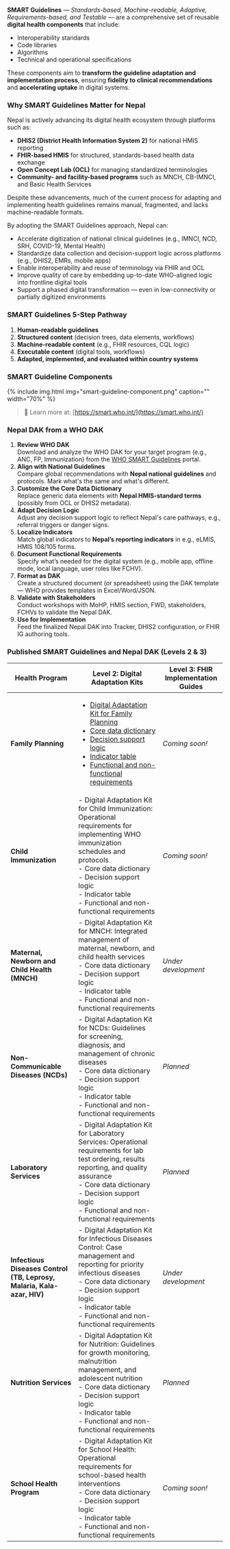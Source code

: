 **SMART Guidelines** — *Standards-based, Machine-readable, Adaptive, Requirements-based, and Testable* — are a comprehensive set of reusable **digital health components** that include:
- Interoperability standards  
- Code libraries  
- Algorithms  
- Technical and operational specifications  

These components aim to **transform the guideline adaptation and implementation process**, ensuring **fidelity to clinical recommendations** and **accelerating uptake** in digital systems.

### Why SMART Guidelines Matter for Nepal
Nepal is actively advancing its digital health ecosystem through platforms such as:
- **DHIS2 (District Health Information System 2)** for national HMIS reporting  
- **FHIR-based HMIS** for structured, standards-based health data exchange  
- **Open Concept Lab (OCL)** for managing standardized terminologies  
- **Community- and facility-based programs** such as MNCH, CB-IMNCI, and Basic Health Services  

Despite these advancements, much of the current process for adapting and implementing health guidelines remains manual, fragmented, and lacks machine-readable formats.

By adopting the SMART Guidelines approach, Nepal can:

- Accelerate digitization of national clinical guidelines (e.g., IMNCI, NCD, SRH, COVID-19, Mental Health)  
- Standardize data collection and decision-support logic across platforms (e.g., DHIS2, EMRs, mobile apps)  
- Enable interoperability and reuse of terminology via FHIR and OCL  
- Improve quality of care by embedding up-to-date WHO-aligned logic into frontline digital tools  
- Support a phased digital transformation — even in low-connectivity or partially digitized environments

### SMART Guidelines 5-Step Pathway

1. **Human-readable guidelines**  
2. **Structured content** (decision trees, data elements, workflows)  
3. **Machine-readable content** (e.g., FHIR resources, CQL logic)  
4. **Executable content** (digital tools, workflows)  
5. **Adapted, implemented, and evaluated within country systems**

### SMART Guideline Components

{% include img.html img="smart-guideline-component.png" caption="" width="70%" %}

> 🔗 Learn more at: [https://smart.who.int/](https://smart.who.int/)


### Nepal DAK from a WHO DAK
<ol>
  <li>
    <strong>Review WHO DAK</strong><br>
    Download and analyze the WHO DAK for your target program (e.g., ANC, FP, Immunization) from the
    <a href="https://smart.who.int" target="_blank">WHO SMART Guidelines</a> portal.
  </li>
  <li>
    <strong>Align with National Guidelines</strong><br>
    Compare global recommendations with <strong>Nepal national guidelines</strong> and protocols. Mark what's the same and what's different.
  </li>
  <li>
    <strong>Customize the Core Data Dictionary</strong><br>
    Replace generic data elements with <strong>Nepal HMIS-standard terms</strong> (possibly from OCL or DHIS2 metadata).
  </li>
  <li>
    <strong>Adapt Decision Logic</strong><br>
    Adjust any decision support logic to reflect Nepal's care pathways, e.g., referral triggers or danger signs.
  </li>
  <li>
    <strong>Localize Indicators</strong><br>
    Match global indicators to <strong>Nepal’s reporting indicators</strong> in e.g., eLMIS, HMIS 108/105 forms.
  </li>
  <li>
    <strong>Document Functional Requirements</strong><br>
    Specify what’s needed for the digital system (e.g., mobile app, offline mode, local language, user roles like FCHV).
  </li>
  <li>
    <strong>Format as DAK</strong><br>
    Create a structured document (or spreadsheet) using the DAK template — WHO provides templates in Excel/Word/JSON.
  </li>
  <li>
    <strong>Validate with Stakeholders</strong><br>
    Conduct workshops with MoHP, HMIS section, FWD, stakeholders, FCHVs to validate the Nepal DAK.
  </li>
  <li>
    <strong>Use for Implementation</strong><br>
    Feed the finalized Nepal DAK into Tracker, DHIS2 configuration, or FHIR IG authoring tools.
  </li>
</ol>


### Published SMART Guidelines and Nepal DAK (Levels 2 & 3)
<table>
  <thead>
    <tr>
      <th>Health Program</th>
      <th>Level 2: Digital Adaptation Kits</th>
      <th>Level 3: FHIR Implementation Guides</th>
    </tr>
  </thead>
  <tbody>
    <tr>
      <td><strong>Family Planning</strong></td>
      <td>
<ul>
        <li><a href="smart-resources/family-planning/digital-adaption-kit-eng.pdf" target="_blank">Digital Adaptation Kit for Family Planning</a></li>
      <li><a href="smart-resources/family-planning/WHO-SRH-21.13-eng.xlsx" target="_blank">Core data dictionary</a></li>
      <li><a href="smart-resources/family-planning/WHO-SRH-21.14-eng.xlsx" target="_blank">Decision support logic</a></li>
      <li><a href="smart-resources/family-planning/WHO-SRH-21.15-eng.xlsx" target="_blank">Indicator table</a></li>
      <li><a href="smart-resources/family-planning/WHO-SRH-21.16-eng.xlsx" target="_blank">Functional and non-functional requirements</a></li>
</ul>
      </td>
      <td><em>Coming soon!</em></td>
    </tr>
    <tr>
      <td><strong>Child Immunization</strong></td>
      <td>
        - Digital Adaptation Kit for Child Immunization: Operational requirements for implementing WHO immunization schedules and protocols<br>
        - Core data dictionary<br>
        - Decision support logic<br>
        - Indicator table<br>
        - Functional and non-functional requirements
      </td>
      <td><em>Coming soon!</em></td>
    </tr>
    <tr>
      <td><strong>Maternal, Newborn and Child Health (MNCH)</strong></td>
      <td>
        - Digital Adaptation Kit for MNCH: Integrated management of maternal, newborn, and child health services<br>
        - Core data dictionary<br>
        - Decision support logic<br>
        - Indicator table<br>
        - Functional and non-functional requirements
      </td>
      <td><em>Under development</em></td>
    </tr>
    <tr>
      <td><strong>Non-Communicable Diseases (NCDs)</strong></td>
      <td>
        - Digital Adaptation Kit for NCDs: Guidelines for screening, diagnosis, and management of chronic diseases<br>
        - Core data dictionary<br>
        - Decision support logic<br>
        - Indicator table<br>
        - Functional and non-functional requirements
      </td>
      <td><em>Planned</em></td>
    </tr>
    <tr>
      <td><strong>Laboratory Services</strong></td>
      <td>
        - Digital Adaptation Kit for Laboratory Services: Operational requirements for lab test ordering, results reporting, and quality assurance<br>
        - Core data dictionary<br>
        - Decision support logic<br>
        - Functional and non-functional requirements
      </td>
      <td><em>Planned</em></td>
    </tr>
    <tr>
      <td><strong>Infectious Diseases Control (TB, Leprosy, Malaria, Kala-azar, HIV)</strong></td>
      <td>
        - Digital Adaptation Kit for Infectious Diseases Control: Case management and reporting for priority infectious diseases<br>
        - Core data dictionary<br>
        - Decision support logic<br>
        - Indicator table<br>
        - Functional and non-functional requirements
      </td>
      <td><em>Under development</em></td>
    </tr>
    <tr>
      <td><strong>Nutrition Services</strong></td>
      <td>
        - Digital Adaptation Kit for Nutrition: Guidelines for growth monitoring, malnutrition management, and adolescent nutrition<br>
        - Core data dictionary<br>
        - Decision support logic<br>
        - Indicator table<br>
        - Functional and non-functional requirements
      </td>
      <td><em>Planned</em></td>
    </tr>
    <tr>
      <td><strong>School Health Program</strong></td>
      <td>
        - Digital Adaptation Kit for School Health: Operational requirements for school-based health interventions<br>
        - Core data dictionary<br>
        - Decision support logic<br>
        - Indicator table<br>
        - Functional and non-functional requirements
      </td>
      <td><em>Coming soon!</em></td>
    </tr>
  </tbody>
</table>
